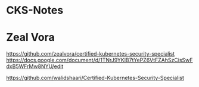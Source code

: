 # CKS-Notes

Zeal Vora
====================
https://github.com/zealvora/certified-kubernetes-security-specialist
https://docs.google.com/document/d/1TNrJ9YKlB7tYePZ6VtFZAhSzCisSwFdxB5WFrMw8NYU/edit

https://github.com/walidshaari/Certified-Kubernetes-Security-Specialist
